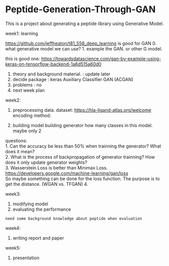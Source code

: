 # Peptide-Generation-Through-GAN
This is a project about generating a peptide library using Generative Model. 

  week1: learning
  
  https://github.com/jeffheaton/t81_558_deep_learning is good for GAN 
	0. what generative model we can use?
	1. example the GAN. or other G model.
	
  this is good one: https://towardsdatascience.com/gan-by-example-using-keras-on-tensorflow-backend-1a6d515a60d0
  <br>
  1. theory and background material. : update later<br>
  2. decide package : keras Auxiliary Classifier GAN (ACGAN) <br>
  3. problems : no
  3. next week plan 
  	
  
  week2: 
  
  1. preprocessing data.
  	dataset: https://hla-ligand-atlas.org/welcome 
  	encoding method: 
	
  2. building model 
  	building generator 
	how many classes in this model. maybe only 2
	
  questions:<br>
  	1. Can the accuracy be less than 50% when trainning the generator? What does it mean?<br>
	2. What is the process of backpropagation of generator trainning? How does it only update generator weights?<br>
	3. Wasserstein Loss is better than Minimax Loss. https://developers.google.com/machine-learning/gan/loss <br>
		So maybe something can be done for the loss function. The purpose is to get the distance. (WGAN vs. TFGAN)
	4. 
	
	
  
  week3:
  
  1. modifying model
  2. evaluating the performance
  	
  	need some background knowledge about peptide when evaluation
  
  week4:
  
  1. writing report and paper
  
  week5:
  
  1. presentation
  
